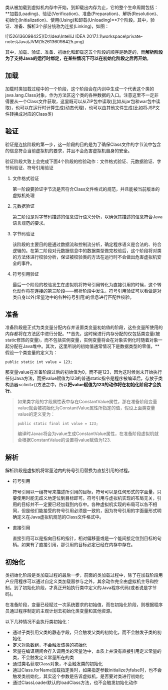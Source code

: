 类从被加载到虚拟机内存中开始，到卸载出内存为止，它的整个生命周期包括：**加载(Loading)、验证(Verification)、准备(Preparation)、解析(Resolution)、初始化(Initialization)、使用(Using)和卸载(Unloading)**7个阶段。其中，验证、准备、解析3个部分统称为连接(Linking)，如图：

![1526136098425](D:\Idea\IntelliJ IDEA 2017.1.1\workspace\private-notes\Java\JVM\1526136098425.png)

其中，加载、验证、准备、初始化和卸载这五个阶段的顺序是确定的，而**解析阶段为了支持Java的运行时绑定，在某些情况下可以在初始化阶段之后再开始**。

## 加载

加载时类加载过程中的一个阶段，这个阶段会在内训中生成一个代表这个类的java.lang.Class对象，作为方法区这个类的各种数据的入口。注意这里不一定非得要从一个Class文件获取，这里既可以从ZIP包中读取(比如从jar包和war包中读取)，也可以在运行时计算生成(动态代理)，也可以由其他文件生成(比如将JSP文件转换成对应的Class类)

## 验证

验证是连接阶段的第一步，这一阶段的目的是为了确保Class文件的字节流中包含的信息符合当前虚拟机的要求，并且不会危害虚拟机自身的安全。

验证阶段大致上会完成下面4个阶段的检验动作：文件格式验证、元数据验证、字节码验证、符号引用验证

1. 文件格式验证

   第一阶段要验证字节流是否符合Class文件格式的规范，并且能被当前版本的虚拟机处理

2. 元数据验证

   第二阶段是对字节码描述的信息进行语义分析，以确保其描述的信息符合Java语言规范的要求。

3. 字节码验证

   该阶段的主要目的是通过数据流和控制流分析，确定程序语义是合法的、符合逻辑的。在第二阶段对元数据信息中的数据类型做完校验后，这个阶段将对类的方法体进行校验分析，保证被校验类的方法在运行时不会做出危害虚拟机安全的事件。

4. 符号引用验证

   最后一个阶段的校验发生在虚拟机将符号引用转化为直接引用的时候，这个转化动作将在连接的第三阶段——解析阶段中发生。符号引用验证可以看做是对类自身以外(常量池中的各种符号引用)的信息进行匹配性校验。

## 准备

准备阶段是正式为类变量分配内存并设置类变量初始值的阶段，这些变量所使用的内存都将在方法区中进行分配。**首先，这时候进行内存分配的仅包括类变量(被static修饰的变量)，而不包括实例变量，实例变量将会在对象实例化时随着对象一起分配在Java堆中。其次，这里所说的初始值通常情况下是数据类型的零值，**假设一个类变量的定义为：

`public static int value = 123;`

那变量value在准备阶段过后的初始值为0，而不是123，因为这时候尚未开始执行任何Java方法，而把value赋值为123的普通static指令是程序被编译后，存放于类构造器\<clinit\>()方法之中，所以**把value赋值为123的动作将在初始化阶段才会执行**。

> 如果类字段的字段属性表中存在ConstantValue属性，那在准备阶段变量value就会被初始化为ConstantValue属性所指定的值，假设上面类变量value的定义变为：
>
> `public static final int value = 123;`
>
> 编译时Javac将会为value生成ConstantValue属性，在准备阶段虚拟机就会根据ConstantValue的设置将value赋值为123.

## 解析

解析阶段是虚拟机将常量池内的符号引用替换为直接引用的过程。

+ 符号引用

  符号引用以一组符号来描述所引用的目标，符号可以是任何形式的字面量，只要使用时能无歧义地定位到目标即可。符号引用与虚拟机实现的布局无关，引用的目标并不一定要已经加载到内存中。各种虚拟机实现的布局可以各不相同，但是他们能接受的符号引用必须是一致的，因为符号引用的字面量形式明确定义在Java虚拟机规范的Class文件格式中。

+ 直接引用

  直接引用可以是指向目标的指针，相对偏移量或是一个能间接定位到目标的句柄。如果有了直接引用，那引用的目标必定已经在内存中存在。

## 初始化

类初始化阶段是类加载过程的最后一步，前面的类加载过程中，除了在加载阶段用户应用程序可以通过自定义类加载器参与之外，其余动作完全由虚拟机主导和控制。到了初始化阶段，才真正开始执行类中定义的Java程序代码(或者说是字节码)。

在准备阶段，变量已经赋过一次系统要求的初始值，而在初始化阶段，则根据程序员通过程序制定的主观计划去初始化类变量和其他资源。

以下几种情况不会执行类初始化：

- 通过子类引用父类的静态字段，只会触发父类的初始化，而不会触发子类的初始化
- 定义对象数组，不会触发该类的初始化
- 常量在编译期间会存入调用类的常量池中，本质上并没有直接引用定义常量的类，不会触发定义常量所在的类
- 通过类名获取Class对象，不会触发类的初始化
- 通过Class.forName加载指定类时，如果指定参数initialize为false时，也不会触发类初始化，其实这个参数是告诉虚拟机，是否要对类进行初始化
- 通过ClassLoader默认的loadClass方法，也不会触发初始化动作